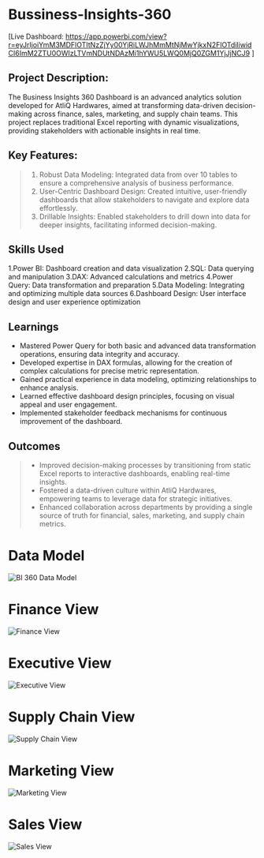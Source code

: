 # Bussiness-Insights-360 
[Live Dashboard: https://app.powerbi.com/view?r=eyJrIjoiYmM3MDFlOTItNzZjYy00YjRiLWJhMmMtNjMwYjkxN2FlOTdiIiwidCI6ImM2ZTU0OWIzLTVmNDUtNDAzMi1hYWU5LWQ0MjQ0ZGM1YjJjNCJ9 ]

## Project Description:
The Business Insights 360 Dashboard is an advanced analytics solution developed for AtliQ Hardwares, aimed at transforming data-driven decision-making across finance, sales, marketing, and supply chain teams. This project replaces traditional Excel reporting with dynamic visualizations, providing stakeholders with actionable insights in real time.

## Key Features:
> 1. Robust Data Modeling: Integrated data from over 10 tables to ensure a comprehensive analysis of business performance.
> 2. User-Centric Dashboard Design: Created intuitive, user-friendly dashboards that allow stakeholders to navigate and explore data effortlessly.
> 3. Drillable Insights: Enabled stakeholders to drill down into data for deeper insights, facilitating informed decision-making.

## Skills Used
1.Power BI: Dashboard creation and data visualization
2.SQL: Data querying and manipulation
3.DAX: Advanced calculations and metrics
4.Power Query: Data transformation and preparation
5.Data Modeling: Integrating and optimizing multiple data sources
6.Dashboard Design: User interface design and user experience optimization

## Learnings
- Mastered Power Query for both basic and advanced data transformation operations, ensuring data integrity and accuracy.
- Developed expertise in DAX formulas, allowing for the creation of complex calculations for precise metric representation.
- Gained practical experience in data modeling, optimizing relationships to enhance analysis.
- Learned effective dashboard design principles, focusing on visual appeal and user engagement.
- Implemented stakeholder feedback mechanisms for continuous improvement of the dashboard.

## Outcomes
> - Improved decision-making processes by transitioning from static Excel reports to interactive dashboards, enabling real-time insights.
> - Fostered a data-driven culture within AtliQ Hardwares, empowering teams to leverage data for strategic initiatives.
> - Enhanced collaboration across departments by providing a single source of truth for financial, sales, marketing, and supply chain metrics.

# Data Model
![BI 360 Data Model](https://github.com/user-attachments/assets/66a1ddd8-e44b-4c25-b838-a04156521ab1)

# Finance View
![Finance View](https://github.com/user-attachments/assets/913ade79-3a5a-4489-aca1-b923f4f79aec)

# Executive View
![Executive View](https://github.com/user-attachments/assets/7416d509-38c0-4cab-ba3d-460b076a4c56)

# Supply Chain View
![Supply Chain View](https://github.com/user-attachments/assets/db1dfb87-21c5-4323-8675-1a966e4e4f6a)

# Marketing View
![Marketing View](https://github.com/user-attachments/assets/cb4d5759-5aff-4516-ab43-9226f5971879)

# Sales View
![Sales View](https://github.com/user-attachments/assets/3c355daf-ae9e-44c0-8f34-bc7e0f0232fc)





